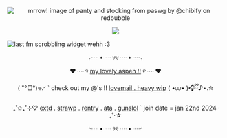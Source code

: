 <p align="center"><a target="_blank"><img src="https://files.catbox.moe/u1amvp.png" alt="mrrow! image of panty and stocking from paswg by @chibify on redbubble" title="yuriiii drools .ᐟ credit to @chibify on redbubble .ᐟ"><p align="center">

<p align="center">
  <img src="https://komarev.com/ghpvc/?username=greenbeanX3-username&color=D188C5&style=plastic&label=(,,¬﹏¬,,)+𓆩♡𓆪+motherfucker's+repenting!!+──★+˙🍫+!!+++++++++++++++++&abreviated=true">
</p>

![last fm scrobbling widget wehh :3](https://lastfm.dedomil.workers.dev/greenbeanx3?dark&spin&rainbow)
  
<p align="center">╭┈ • ┈ ୨୧ ┈ • ┈╮<p align="center">
  <p align="center">♥︎ ┈ ୨ <a href="https://github.com/adogsmeow">my lovely aspen !!</a> ୧ ┈ ♥︎<p align="center">
  
<p align="center"> (  "°□°)𖦹.ᐟ ` check out my @'s !! <a href="https://rentry.co/spongebobyaoi">lovemail . heavy wip</a> ( •⩊• )🎧ྀི♪⋆.✮<p align="center">

<p align="center">‧₊˚✩₊˚⊹♡ <a href="https://github.com/greenbeanx3/nya/blob/main/README.md">extd</a> . <a href="https://greenbeanx3.straw.page">strawp</a> . <a href="https://rentry.co/greenbean">rentry</a> . <a href="https://greenbean.atabook.org">ata</a> . <a href="https://guns.lol/paswg">gunslol</a> ` join date = jan 22nd 2024 ‧₊˚⋅☆<p align="center">
<p align="center">╰┈ • ┈ ୨୧ ┈ • ┈╯ <p align="center">
